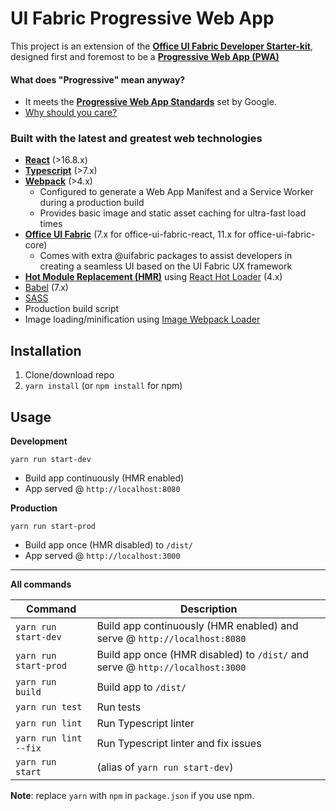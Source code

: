 # UI Fabric Progressive Web App

This project is an extension of the **[Office UI Fabric Developer Starter-kit](https://github.com/matthewvilhauer/ui-fabric-dev-starter-kit)**, designed first and foremost to be a **[Progressive Web App (PWA)](https://developers.google.com/web/progressive-web-apps/)**

#### What does "Progressive" mean anyway?
* It meets the **[Progressive Web App Standards](https://developers.google.com/web/progressive-web-apps/checklist)** set by Google.
* [Why should you care?](https://blog.bitsrc.io/what-is-a-pwa-and-why-should-you-care-388afb6c0bad)

### Built with the latest and greatest web technologies
* **[React](https://facebook.github.io/react/)** (>16.8.x)
* **[Typescript](https://www.typescriptlang.org/)** (>7.x)
* **[Webpack](https://webpack.js.org/)** (>4.x)
  * Configured to generate a Web App Manifest and a Service Worker during a production build
  * Provides basic image and static asset caching for ultra-fast load times
* **[Office UI Fabric](https://developer.microsoft.com/en-us/fabric#/)** (7.x for office-ui-fabric-react, 11.x for office-ui-fabric-core)
  * Comes with extra @uifabric packages to assist developers in creating a seamless UI based on the UI Fabric UX framework
* **[Hot Module Replacement (HMR)](https://webpack.js.org/concepts/hot-module-replacement/)** using [React Hot Loader](https://github.com/gaearon/react-hot-loader) (4.x)
* [Babel](http://babeljs.io/) (7.x)
* [SASS](http://sass-lang.com/)
* Production build script
* Image loading/minification using [Image Webpack Loader](https://github.com/tcoopman/image-webpack-loader)

## Installation
1. Clone/download repo
2. `yarn install` (or `npm install` for npm)

## Usage
**Development**

`yarn run start-dev`

* Build app continuously (HMR enabled)
* App served @ `http://localhost:8080`

**Production**

`yarn run start-prod`

* Build app once (HMR disabled) to `/dist/`
* App served @ `http://localhost:3000`

---

**All commands**

Command | Description
--- | ---
`yarn run start-dev` | Build app continuously (HMR enabled) and serve @ `http://localhost:8080`
`yarn run start-prod` | Build app once (HMR disabled) to `/dist/` and serve @ `http://localhost:3000`
`yarn run build` | Build app to `/dist/`
`yarn run test` | Run tests
`yarn run lint` | Run Typescript linter
`yarn run lint --fix` | Run Typescript linter and fix issues
`yarn run start` | (alias of `yarn run start-dev`)

**Note**: replace `yarn` with `npm` in `package.json` if you use npm.
